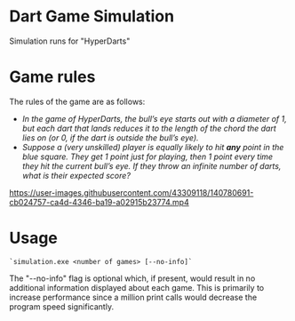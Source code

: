 # Dart Game Simulation
Simulation runs for "HyperDarts"

# Game rules
The rules of the game are as follows:
 - *In the game of HyperDarts, the bull’s eye starts out with a diameter of 1, but each dart that lands reduces it to the length of the chord the dart lies on (or 0, if the dart is outside the bull’s eye).*
 - *Suppose a (very unskilled) player is equally likely to hit **any** point in the blue square. They get 1 point just for playing, then 1 point every time they hit the current bull’s eye. If they throw an infinite number of darts, what is their expected score?*

https://user-images.githubusercontent.com/43309118/140780691-cb024757-ca4d-4346-ba19-a02915b23774.mp4

# Usage
	`simulation.exe <number of games> [--no-info]`
  The "--no-info" flag is optional which, if present, would result in no additional information displayed about each game. This is primarily to increase performance since a million print calls would decrease the program speed significantly.
